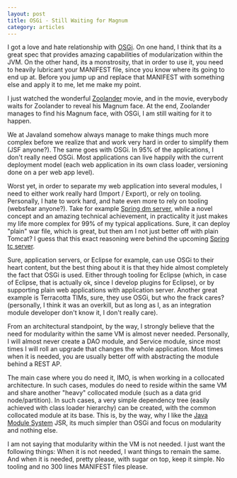 ```yaml
---
layout: post
title: OSGi - Still Waiting for Magnum
category: articles
---
```


I got a love and hate relationship with <a href="http://www.osgi.org/">OSGi</a>. On one hand, I think that its a great spec that provides amazing capabilities of modularization within the JVM. On the other hand, its a monstrosity, that in order to use it, you need to heavily lubricant your MANIFEST file, since you know where its going to end up at. Before you jump up and replace that MANIFEST with something else and apply it to me, let me make my point.

I just watched the wonderful <a href="http://www.imdb.com/title/tt0196229/">Zoolander</a> movie, and in the movie, everybody waits for Zoolander to reveal his Magnum face.  At the end, Zoolander manages to find his Magnum face, with OSGi, I am still waiting for it to happen.

We at Javaland somehow always manage to make things much more complex before we realize that and work very hard in order to simplify them (JSF anyone?). The same goes with OSGi. In 95% of the applications, I don't really need OSGi. Most applications can live happily with the current deployment model (each web application in its own class loader, versioning done on a per web app level).

Worst yet, in order to separate my web application into several modules, I need to either work really hard (Import / Export), or rely on tooling. Personally, I hate to work hard, and hate even more to rely on tooling (websfear anyone?). Take for example <a href="http://www.springsource.org/dmserver">Spring dm server</a>, while a novel concept and an amazing technical achievement, in practicality it just makes my life more complex for 99% of my typical applications. Sure, it can deploy "plain" war file, which is great, but then am I not just better off with plain Tomcat? I guess that this exact reasoning were behind the upcoming <a href="http://www.springsource.com/node/897">Spring tc server</a>.

Sure, application servers, or Eclipse for example, can use OSGi to their heart content, but the best thing about it is that they hide almost completely the fact that OSGi is used. Either through tooling for Eclipse (which, in case of Eclipse, that is actually ok, since I develop plugins for Eclipse), or by supporting plain web applications with application server. Another great example is Terracotta TIMs, sure, they use OSGi, but who the frack cares? (personally, I think it was an overkill, but as long as I, as an integration module developer don't know it, I don't really care).

From an architectural standpoint, by the way, I strongly believe that the need for modularity within the same VM is almost never needed. Personally, I will almost never create a DAO module, and Service module, since most times I will roll an upgrade that changes the whole application. Most times when it is needed, you are usually better off with abstracting the module behind a REST AP.

The main case where you do need it, IMO, is when working in a collocated architecture. In such cases, modules do need to reside within the same VM and share another "heavy" collocated module (such as a data grid node/partition). In such cases, a very simple dependency tree (easily achieved with  class loader hierarchy) can be created, with the common collocated module at its base. This is, by the way, why I like the <a href="http://jcp.org/en/jsr/detail?id=277">Java Module System</a> JSR, its much simpler than OSGi and focus on modularity and nothing else.

I am not saying that modularity within the VM is not needed. I just want the following things: When it is not needed, I want things to remain the same. And when it is needed, pretty please, with sugar on top, keep it simple. No tooling and no 300 lines MANIFEST files please.
